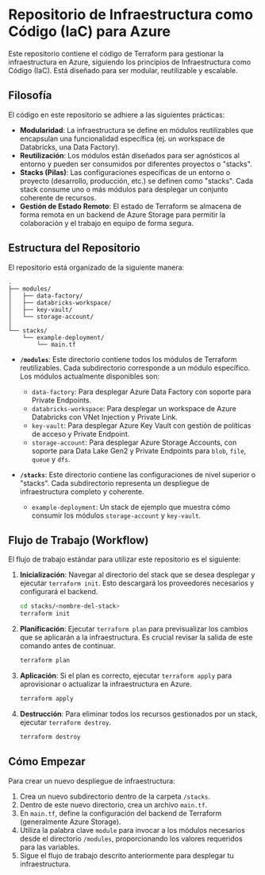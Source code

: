 # Repositorio de Infraestructura como Código (IaC) para Azure

Este repositorio contiene el código de Terraform para gestionar la infraestructura en Azure, siguiendo los principios de Infraestructura como Código (IaC). Está diseñado para ser modular, reutilizable y escalable.

## Filosofía

El código en este repositorio se adhiere a las siguientes prácticas:

- **Modularidad**: La infraestructura se define en módulos reutilizables que encapsulan una funcionalidad específica (ej. un workspace de Databricks, una Data Factory).
- **Reutilización**: Los módulos están diseñados para ser agnósticos al entorno y pueden ser consumidos por diferentes proyectos o "stacks".
- **Stacks (Pilas)**: Las configuraciones específicas de un entorno o proyecto (desarrollo, producción, etc.) se definen como "stacks". Cada stack consume uno o más módulos para desplegar un conjunto coherente de recursos.
- **Gestión de Estado Remoto**: El estado de Terraform se almacena de forma remota en un backend de Azure Storage para permitir la colaboración y el trabajo en equipo de forma segura.

## Estructura del Repositorio

El repositorio está organizado de la siguiente manera:

```
.
├── modules/
│   ├── data-factory/
│   ├── databricks-workspace/
│   ├── key-vault/
│   └── storage-account/
│
└── stacks/
    └── example-deployment/
        └── main.tf
```

- **`/modules`**: Este directorio contiene todos los módulos de Terraform reutilizables. Cada subdirectorio corresponde a un módulo específico. Los módulos actualmente disponibles son:
    - `data-factory`: Para desplegar Azure Data Factory con soporte para Private Endpoints.
    - `databricks-workspace`: Para desplegar un workspace de Azure Databricks con VNet Injection y Private Link.
    - `key-vault`: Para desplegar Azure Key Vault con gestión de políticas de acceso y Private Endpoint.
    - `storage-account`: Para desplegar Azure Storage Accounts, con soporte para Data Lake Gen2 y Private Endpoints para `blob`, `file`, `queue` y `dfs`.

- **`/stacks`**: Este directorio contiene las configuraciones de nivel superior o "stacks". Cada subdirectorio representa un despliegue de infraestructura completo y coherente.
    - `example-deployment`: Un stack de ejemplo que muestra cómo consumir los módulos `storage-account` y `key-vault`.

## Flujo de Trabajo (Workflow)

El flujo de trabajo estándar para utilizar este repositorio es el siguiente:

1.  **Inicialización**: Navegar al directorio del stack que se desea desplegar y ejecutar `terraform init`. Esto descargará los proveedores necesarios y configurará el backend.

    ```bash
    cd stacks/<nombre-del-stack>
    terraform init
    ```

2.  **Planificación**: Ejecutar `terraform plan` para previsualizar los cambios que se aplicarán a la infraestructura. Es crucial revisar la salida de este comando antes de continuar.

    ```bash
    terraform plan
    ```

3.  **Aplicación**: Si el plan es correcto, ejecutar `terraform apply` para aprovisionar o actualizar la infraestructura en Azure.

    ```bash
    terraform apply
    ```

4.  **Destrucción**: Para eliminar todos los recursos gestionados por un stack, ejecutar `terraform destroy`.

    ```bash
    terraform destroy
    ```

## Cómo Empezar

Para crear un nuevo despliegue de infraestructura:

1.  Crea un nuevo subdirectorio dentro de la carpeta `/stacks`.
2.  Dentro de este nuevo directorio, crea un archivo `main.tf`.
3.  En `main.tf`, define la configuración del backend de Terraform (generalmente Azure Storage).
4.  Utiliza la palabra clave `module` para invocar a los módulos necesarios desde el directorio `/modules`, proporcionando los valores requeridos para las variables.
5.  Sigue el flujo de trabajo descrito anteriormente para desplegar tu infraestructura.
